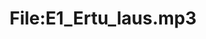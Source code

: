 ---
title: File:E1_Ertu_laus.mp3
recording of: Ertu laus?
reading speed: slow
speaker: E
license: CC0
---